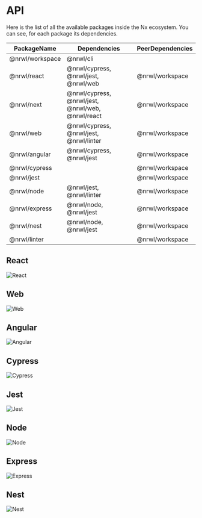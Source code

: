 # API

Here is the list of all the available packages inside the Nx ecosystem. You
can see, for each package its dependencies.

| PackageName     | Dependencies                                      | PeerDependencies |
| --------------- | ------------------------------------------------- | ---------------- |
| @nrwl/workspace | @nrwl/cli                                         |                  |
| @nrwl/react     | @nrwl/cypress, @nrwl/jest, @nrwl/web              | @nrwl/workspace  |
| @nrwl/next      | @nrwl/cypress, @nrwl/jest, @nrwl/web, @nrwl/react | @nrwl/workspace  |
| @nrwl/web       | @nrwl/cypress, @nrwl/jest, @nrwl/linter           | @nrwl/workspace  |
| @nrwl/angular   | @nrwl/cypress, @nrwl/jest                         | @nrwl/workspace  |
| @nrwl/cypress   |                                                   | @nrwl/workspace  |
| @nrwl/jest      |                                                   | @nrwl/workspace  |
| @nrwl/node      | @nrwl/jest, @nrwl/linter                          | @nrwl/workspace  |
| @nrwl/express   | @nrwl/node, @nrwl/jest                            | @nrwl/workspace  |
| @nrwl/nest      | @nrwl/node, @nrwl/jest                            | @nrwl/workspace  |
| @nrwl/linter    |                                                   | @nrwl/workspace  |

## React

![React](/assets/content/shared/api/react.jpg)

## Web

![Web](/assets/content/shared/api/web.jpg)

## Angular

![Angular](/assets/content/shared/api/angular.jpg)

## Cypress

![Cypress](/assets/content/shared/api/cypress.jpg)

## Jest

![Jest](/assets/content/shared/api/jest.jpg)

## Node

![Node](/assets/content/shared/api/node.jpg)

## Express

![Express](/assets/content/shared/api/express.jpg)

## Nest

![Nest](/assets/content/shared/api/nest.jpg)
